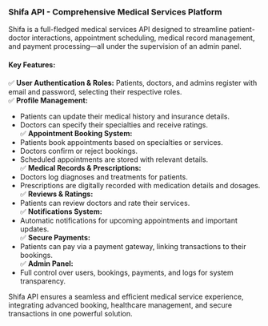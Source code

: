 ### **Shifa API - Comprehensive Medical Services Platform**  

Shifa is a full-fledged medical services API designed to streamline patient-doctor interactions, appointment scheduling, medical record management, and payment processing—all under the supervision of an admin panel.  

#### **Key Features:**  
✅ **User Authentication & Roles:** Patients, doctors, and admins register with email and password, selecting their respective roles.  
✅ **Profile Management:**  
- Patients can update their medical history and insurance details.  
- Doctors can specify their specialties and receive ratings.  
✅ **Appointment Booking System:**  
- Patients book appointments based on specialties or services.  
- Doctors confirm or reject bookings.  
- Scheduled appointments are stored with relevant details.  
✅ **Medical Records & Prescriptions:**  
- Doctors log diagnoses and treatments for patients.  
- Prescriptions are digitally recorded with medication details and dosages.  
✅ **Reviews & Ratings:**  
- Patients can review doctors and rate their services.  
✅ **Notifications System:**  
- Automatic notifications for upcoming appointments and important updates.  
✅ **Secure Payments:**  
- Patients can pay via a payment gateway, linking transactions to their bookings.  
✅ **Admin Panel:**  
- Full control over users, bookings, payments, and logs for system transparency.  

Shifa API ensures a seamless and efficient medical service experience, integrating advanced booking, healthcare management, and secure transactions in one powerful solution. 
